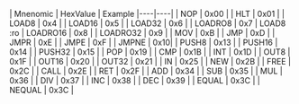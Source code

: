 | Mnenomic | HexValue | Example 
|----|----|
| NOP | 0x00 |
| HLT | 0x01 |
| LOAD8 | 0x4 | 
| LOAD16 | 0x5 | 
| LOAD32 | 0x6 |
| LOADRO8 | 0x7 | LOAD8 :ro
| LOADRO16 | 0x8 | 
| LOADRO32 | 0x9 |
| MOV | 0xB |
| JMP | 0xD |
| JMPR | 0xE |
| JMPE | 0xF |
| JMPNE | 0x10|
| PUSH8 | 0x13 |
| PUSH16 | 0x14 |
| PUSH32 | 0x15 |
| POP | 0x19 |
| CMP | 0x1B |
| INT | 0x1D |
| OUT8 | 0x1F |
| OUT16 | 0x20 |
| OUT32 | 0x21 |
| IN | 0x25 |
| NEW | 0x2B |
| FREE | 0x2C |
| CALL | 0x2E |
| RET | 0x2F |
| ADD | 0x34 |
| SUB | 0x35 |
| MUL | 0x36 |
| DIV | 0x37 |
| INC | 0x38 |
| DEC | 0x39 |
| EQUAL | 0x3C |
| NEQUAL | 0x3C |